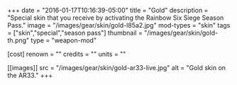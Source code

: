 +++
date = "2016-01-17T10:16:39-05:00"
title = "Gold"
description = "Special skin that you receive by activating the Rainbow Six Siege Season Pass."
image = "/images/gear/skin/gold-l85a2.jpg"
mod-types = "skin"
tags = ["skin","special","season pass"]
thumbnail = "/images/gear/skin/gold-th.png"
type = "weapon-mod"

[cost]
  renown = ""
  credits = ""
  units = ""

[[images]]
  src = "/images/gear/skin/gold-ar33-live.jpg"
  alt = "Gold skin on the AR33."
+++
